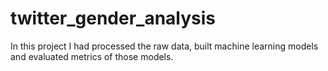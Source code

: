 # twitter_gender_analysis
In this project I had processed the raw data, built machine learning models and evaluated metrics of those models.
